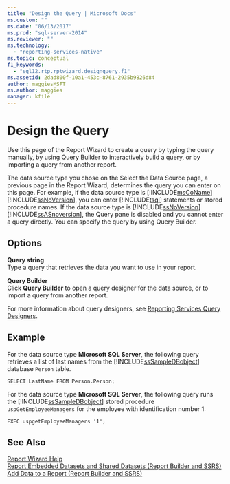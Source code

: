 ```yaml
---
title: "Design the Query | Microsoft Docs"
ms.custom: ""
ms.date: "06/13/2017"
ms.prod: "sql-server-2014"
ms.reviewer: ""
ms.technology: 
  - "reporting-services-native"
ms.topic: conceptual
f1_keywords: 
  - "sql12.rtp.rptwizard.designquery.f1"
ms.assetid: 2dad800f-10a1-453c-8761-2935b9826d84
author: maggiesMSFT
ms.author: maggies
manager: kfile
---
```

# Design the Query
  Use this page of the Report Wizard to create a query by typing the query manually, by using Query Builder to interactively build a query, or by importing a query from another report.  
  
 The data source type you chose on the Select the Data Source page, a previous page in the Report Wizard, determines the query you can enter on this page. For example, if the data source type is [!INCLUDE[msCoName](../includes/msconame-md.md)] [!INCLUDE[ssNoVersion](../includes/ssnoversion-md.md)], you can enter [!INCLUDE[tsql](../includes/tsql-md.md)] statements or stored procedure names. If the data source type is [!INCLUDE[ssNoVersion](../includes/ssnoversion-md.md)] [!INCLUDE[ssASnoversion](../includes/ssasnoversion-md.md)], the Query pane is disabled and you cannot enter a query directly. You can specify the query by using Query Builder.  
  
## Options  
 **Query string**  
 Type a query that retrieves the data you want to use in your report.  
  
 **Query Builder**  
 Click **Query Builder** to open a query designer for the data source, or to import a query from another report.  
  
 For more information about query designers, see [Reporting Services Query Designers](../../2014/reporting-services/reporting-services-query-designers.md).  
  
## Example  
 For the data source type **Microsoft SQL Server**, the following query retrieves a list of last names from the [!INCLUDE[ssSampleDBobject](../includes/sssampledbobject-md.md)] database `Person` table.  
  
```  
SELECT LastName FROM Person.Person;  
```  
  
 For the data source type **Microsoft SQL Server**, the following query runs the [!INCLUDE[ssSampleDBobject](../includes/sssampledbobject-md.md)] stored procedure `uspGetEmployeeManagers` for the employee with identification number 1:  
  
```  
EXEC uspgetEmployeeManagers '1';  
```  
  
## See Also  
 [Report Wizard Help](../../2014/reporting-services/report-wizard-help.md)   
 [Report Embedded Datasets and Shared Datasets &#40;Report Builder and SSRS&#41;](report-data/report-embedded-datasets-and-shared-datasets-report-builder-and-ssrs.md)   
 [Add Data to a Report &#40;Report Builder and SSRS&#41;](report-data/report-datasets-ssrs.md)  
  
  
